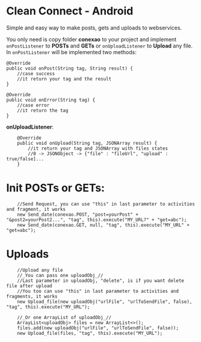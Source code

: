 # Clean Connect - Android
Simple and easy way to make posts, gets and uploads to webservices.

You only need is copy folder **conexao** to your project and implement `onPostListener` to **POSTs** and **GETs** or `onUploadListener` to **Upload** any file.
In `onPostListener` will be implemented two methods:

    @Override
    public void onPost(String tag, String result) {
        //case success
        //it return your tag and the result
    }

    @Override
    public void onError(String tag) {
        //case error
        //it return the tag
    }
    
**onUploadListener**:
```
    @Override
    public void onUpload(String tag, JSONArray result) {
        //it return your tag and JSONArray with files states
        //0 -> JSONObject -> {"file" : "fileUrl", "upload" : true/false]...
    }
```
# Init **POSTs** or **GETs**:
```
    //Send Request, you can use "this" in last parameter to activities and fragment, it works
    new Send_date(conexao.POST, "post=yourPost" + "&post2=yourPost2...", "tag", this).execute("MY_URL?" + "get=abc");
    new Send_date(conexao.GET, null, "tag", this).execute("MY_URL" + "get=abc");
```   
# Uploads
```
    //Upload any file
    //_You can pass one uploadObj_//
    //Last parameter in uploadObj, "delete", is if you want delete file after upload
    //You too can use "this" in last parameter to activities and fragments, it works
    new Upload_file(new uploadObj("urlFile", "urlToSendFile", false), "tag", this).execute("MY_URL");

    //_Or one ArrayList of uploadObj_//
    ArrayList<uploadObj> files = new ArrayList<>();
    files.add(new uploadObj("urlFile", "urlToSendFile", false));
    new Upload_file(files, "tag", this).execute("MY_URL");
```
